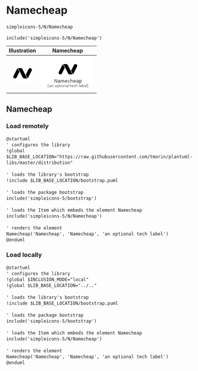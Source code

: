 # Namecheap


```text
simpleicons-5/N/Namecheap
```

```text
include('simpleicons-5/N/Namecheap')
```



| Illustration | Namecheap |
| :---: | :---: |
| ![illustration for Illustration](../../simpleicons-5/N/Namecheap.png) | ![illustration for Namecheap](../../simpleicons-5/N/Namecheap.Local.png) |




## Namecheap

### Load remotely
```plantuml
@startuml
' configures the library
!global $LIB_BASE_LOCATION="https://raw.githubusercontent.com/tmorin/plantuml-libs/master/distribution"

' loads the library's bootstrap
!include $LIB_BASE_LOCATION/bootstrap.puml

' loads the package bootstrap
include('simpleicons-5/bootstrap')

' loads the Item which embeds the element Namecheap
include('simpleicons-5/N/Namecheap')

' renders the element
Namecheap('Namecheap', 'Namecheap', 'an optional tech label')
@enduml
```

### Load locally
```plantuml
@startuml
' configures the library
!global $INCLUSION_MODE="local"
!global $LIB_BASE_LOCATION="../.."

' loads the library's bootstrap
!include $LIB_BASE_LOCATION/bootstrap.puml

' loads the package bootstrap
include('simpleicons-5/bootstrap')

' loads the Item which embeds the element Namecheap
include('simpleicons-5/N/Namecheap')

' renders the element
Namecheap('Namecheap', 'Namecheap', 'an optional tech label')
@enduml
```

